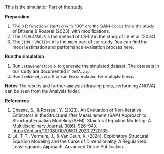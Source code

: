 This is the simulation Part of the study.  

**Preparation**
1. The 3 R functions started with "00" are the SAM codes from the study of Dhaene & Rosseel (2023), with modifications.
2. The `LSLVLASSO.R` is the method of LS-LV in the study of Lê et al. (2024).
3. The `SIMU_FUNCTION.R` is the main part of our study. You can find the model estimation and performance evaluation process here.

  
**Run the simulation**
1. Run `DataGeneration.R` to generate the simulated dataset. The datasets in our study are documented in `DATA.zip`.
2. Run `Combined_Loop.R` to run the simulation for multiple times.

  
**Notes**
The results and further analysis (drawing plots, performing ANOVA) can be seen from the Analysis folder.

  
**References**
1. Dhaene, S., & Rosseel, Y. (2023). An Evaluation of Non-Iterative Estimators in the Structural after Measurement (SAM) Approach to Structural Equation Modeling (SEM). Structural Equation Modeling: A Multidisciplinary Journal, 30(6), 926–940. https://doi.org/10.1080/10705511.2023.2220135 
2. Lê, T. T., Vermunt, J., & Van Deun, K. (2024). Exploratory Structural Equation Modeling and the Curse of Dimensionality: A Regularized Least-squares Approach. Advanced Online Publication.
